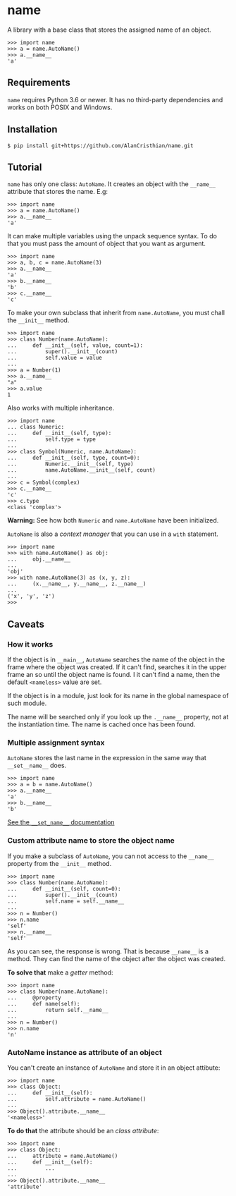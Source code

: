 # name

A library with a base class that stores the assigned name of an object.

```pycon
>>> import name
>>> a = name.AutoName()
>>> a.__name__
'a'
```

## Requirements

`name` requires Python 3.6 or newer. It has no third-party dependencies and
works on both POSIX and Windows.

## Installation

```shell
$ pip install git+https://github.com/AlanCristhian/name.git
```

## Tutorial

`name` has only one class: `AutoName`. It creates an object with the
`__name__` attribute that stores the name. E.g:

```pycon
>>> import name
>>> a = name.AutoName()
>>> a.__name__
'a'
```

It can make multiple variables using the unpack sequence syntax. To do that
you must pass the amount of object that you want as argument.

```pycon
>>> import name
>>> a, b, c = name.AutoName(3)
>>> a.__name__
'a'
>>> b.__name__
'b'
>>> c.__name__
'c'
```

To make your own subclass that inherit from `name.AutoName`, you must chall
the `__init__` method.

```pycon
>>> import name
>>> class Number(name.AutoName):
...     def __init__(self, value, count=1):
...         super().__init__(count)
...         self.value = value
...
>>> a = Number(1)
>>> a.__name__
"a"
>>> a.value
1
```

Also works with multiple inheritance.

```pycon
>>> import name
... class Numeric:
...     def __init__(self, type):
...         self.type = type
...
>>> class Symbol(Numeric, name.AutoName):
...     def __init__(self, type, count=0):
...         Numeric.__init__(self, type)
...         name.AutoName.__init__(self, count)
...
>>> c = Symbol(complex)
>>> c.__name__
'c'
>>> c.type
<class 'complex'>
```

**Warning:** See how both `Numeric` and `name.AutoName` have been initialized.

`AutoName` is also a *context manager* that you can use in a `with` statement.

```pycon
>>> import name
>>> with name.AutoName() as obj:
...     obj.__name__
...
'obj'
>>> with name.AutoName(3) as (x, y, z):
...     (x.__name__, y.__name__, z.__name__)
...
('x', 'y', 'z')
>>>
```

## Caveats

### How it works

If the object is in `__main__`, `AutoName` searches the name of the object in
the frame where the object was created. If it can't find, searches it in the
upper frame an so until the object name is found. I it can't find a name, then
the default `<nameless>` value are set.

If the object is in a module, just look for its name in the global namespace of
such module.

The name will be searched only if you look up the `.__name__` property, not at
the instantiation time. The name is cached once has been found.

### Multiple assignment syntax

`AutoName` stores the last name in the expression in the same way that
`__set__name__` does.

```pycon
>>> import name
>>> a = b = name.AutoName()
>>> a.__name__
'a'
>>> b.__name__
'b'
```
[See the `__set_name__` documentation](https://docs.python.org/3/reference/datamodel.html?highlight=__get__#object.__set_name__)

### Custom attribute name to store the object name

If you make a subclass of `AutoName`, you can not access to the
`__name__` property from the `__init__` method.

```pycon
>>> import name
>>> class Number(name.AutoName):
...     def __init__(self, count=0):
...         super().__init__(count)
...         self.name = self.__name__
...
>>> n = Number()
>>> n.name
'self'
>>> n.__name__
'self'
```

As you can see, the response is wrong. That is because `__name__` is a
method. They can find the name of the object after the object was created.

**To solve that** make a *getter* method:

```pycon
>>> import name
>>> class Number(name.AutoName):
...     @property
...     def name(self):
...         return self.__name__
...
>>> n = Number()
>>> n.name
'n'
```

### AutoName instance as attribute of an object

You can't create an instance of `AutoName` and store it in an object attibute:

```pycon
>>> import name
>>> class Object:
...     def __init__(self):
...         self.attribute = name.AutoName()
...
>>> Object().attribute.__name__
'<nameless>'
```

**To do that** the attribute should be an *class attribute*:

```pycon
>>> import name
>>> class Object:
...     attribute = name.AutoName()
...     def __init__(self):
...         ...
...
>>> Object().attribute.__name__
'attribute'
```
